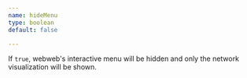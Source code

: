 ```yaml
---
name: hideMenu
type: boolean
default: false

---
```


If `true`, webweb's interactive menu will be hidden and only the network visualization will be shown.
